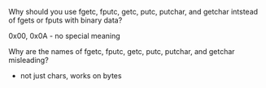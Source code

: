 Why should you use fgetc, fputc, getc, putc, putchar, and getchar intstead of fgets or fputs with binary data?

0x00, 0x0A - no special meaning

Why are the names of fgetc, fputc, getc, putc, putchar, and getchar misleading?

- not just chars, works on bytes
